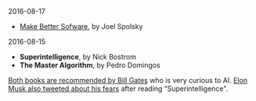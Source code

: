 2016-08-17
* [Make Better Sofware](https://blog.fogcreek.com/make-better-software-magazine/), by Joel Spolsky

2016-08-15
* **Superintelligence**, by Nick Bostrom
* **The Master Algorithm**, by Pedro Domingos

[Both books are recommended by Bill Gates](http://qz.com/698334/bill-gates-says-these-are-the-two-books-we-should-all-read-to-understand-ai/) who is very curious to AI. [Elon Musk also tweeted about his fears](http://qz.com/244334/here-are-some-of-the-terrifying-possibilities-that-have-elon-musk-worried-about-artificial-intelligence/) after reading “Superintelligence”.
